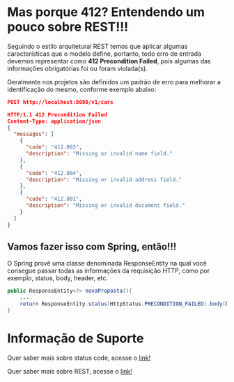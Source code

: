 # Mas porque 412? Entendendo um pouco sobre REST!!!

Seguindo o estilo arquitetural REST temos que aplicar algumas características que o modelo define, portanto, todo erro 
de entrada devemos representar como **412 Precondition Failed**, pois algumas das informações obrigatórias foi ou 
foram violada(s).

Geralmente nos projetos são definidos um padrão de erro para melhorar a identificação do mesmo, conforme exemplo abaixo:

```json
POST http://localhost:8080/v1/cars

HTTP/1.1 412 Precondition Failed
Content-Type: application/json
{
  "messages": [
    {
      "code": "412.003",
      "description": "Missing or invalid name field."
    },
    {
      "code": "412.004",
      "description": "Missing or invalid address field."
    },
    {
      "code": "412.001",
      "description": "Missing or invalid document field."
    }
  ]
}
```
## Vamos fazer isso com Spring, então!!!

O Spring provê uma classe denominada ResponseEntity na qual você consegue passar todas as informações da requisição HTTP, 
como por exemplo, status, body, header, etc.

```java
public ResponseEntity<?> novaProposta(){
    ....
    return ResponseEntity.status(HttpStatus.PRECONDITION_FAILED).body(body);
}
```

# Informação de Suporte

Quer saber mais sobre status code, acesse o [link!](../informacao_suporte/rest-status.md)

Quer saber mais sobre REST, acesse o [link!](https://restfulapi.net/)